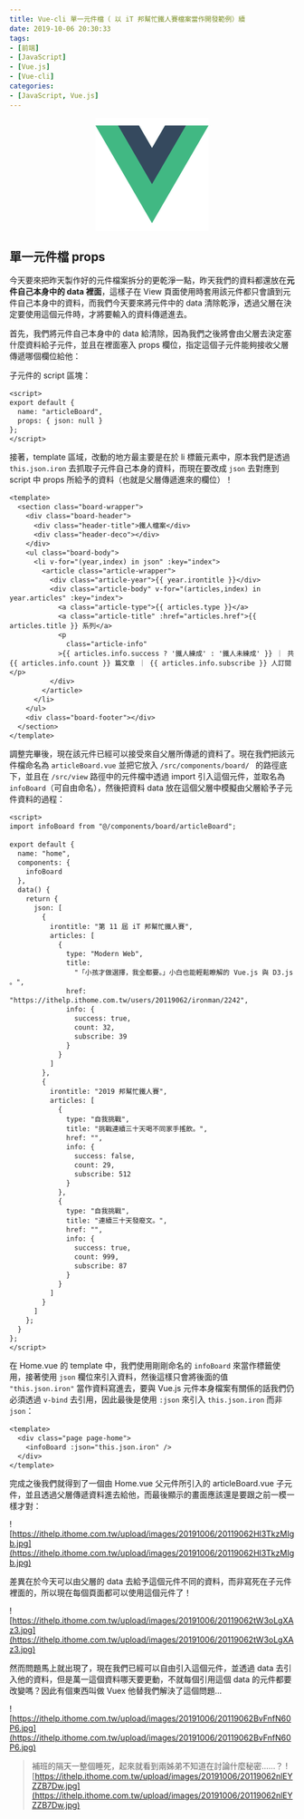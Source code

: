 ```yaml
---
title: Vue-cli 單一元件檔（ 以 iT 邦幫忙鐵人賽檔案當作開發範例）續
date: 2019-10-06 20:30:33
tags:
- [前端]
- [JavaScript]
- [Vue.js]
- [Vue-cli]
categories: 
- [JavaScript, Vue.js]
---
```


<div style="display:flex;justify-content:center;">
  <img style="object-fit:cover;" src='/images/vue-logo.png' width='200px' height='200px' />
</div>

## 單一元件檔 props
今天要來把昨天製作好的元件檔案拆分的更乾淨一點，昨天我們的資料都還放在**元件自己本身中的 data 裡面**，這樣子在 View 頁面使用時套用該元件都只會讀到元件自己本身中的資料，而我們今天要來將元件中的 data 清除乾淨，透過父層在決定要使用這個元件時，才將要輸入的資料傳遞進去。

<!--more-->

首先，我們將元件自己本身中的 data 給清除，因為我們之後將會由父層去決定塞什麼資料給子元件，並且在裡面塞入 props 欄位，指定這個子元件能夠接收父層傳遞哪個欄位給他：

子元件的 script 區塊：
```
<script>
export default {
  name: "articleBoard",
  props: { json: null }
};
</script>
```

接著，template 區域，改動的地方最主要是在於 li 標籤元素中，原本我們是透過 `this.json.iron` 去抓取子元件自己本身的資料，而現在要改成 `json` 去對應到 script 中 props 所給予的資料（也就是父層傳遞進來的欄位）！

```
<template>
  <section class="board-wrapper">
    <div class="board-header">
      <div class="header-title">鐵人檔案</div>
      <div class="header-deco"></div>
    </div>
    <ul class="board-body">
      <li v-for="(year,index) in json" :key="index">
        <article class="article-wrapper">
          <div class="article-year">{{ year.irontitle }}</div>
          <div class="article-body" v-for="(articles,index) in year.articles" :key="index">
            <a class="article-type">{{ articles.type }}</a>
            <a class="article-title" :href="articles.href">{{ articles.title }} 系列</a>
            <p
              class="article-info"
            >{{ articles.info.success ? '鐵人練成' : '鐵人未練成' }} ｜ 共 {{ articles.info.count }} 篇文章 ｜ {{ articles.info.subscribe }} 人訂閱</p>
          </div>
        </article>
      </li>
    </ul>
    <div class="board-footer"></div>
  </section>
</template>
```

調整完畢後，現在該元件已經可以接受來自父層所傳遞的資料了。現在我們把該元件檔命名為 `articleBoard.vue` 並把它放入 `/src/components/board/ ` 的路徑底下，並且在 `/src/view` 路徑中的元件檔中透過 import 引入這個元件，並取名為 `infoBoard`（可自由命名），然後把資料 data 放在這個父層中模擬由父層給予子元件資料的過程：

```
<script>
import infoBoard from "@/components/board/articleBoard";

export default {
  name: "home",
  components: {
    infoBoard
  },
  data() {
    return {
      json: [
        {
          irontitle: "第 11 屆 iT 邦幫忙鐵人賽",
          articles: [
            {
              type: "Modern Web",
              title:
                "「小孩才做選擇，我全都要。」小白也能輕鬆瞭解的 Vue.js 與 D3.js 。",
              href: "https://ithelp.ithome.com.tw/users/20119062/ironman/2242",
              info: {
                success: true,
                count: 32,
                subscribe: 39
              }
            }
          ]
        },
        {
          irontitle: "2019 邦幫忙鐵人賽",
          articles: [
            {
              type: "自我挑戰",
              title: "挑戰連續三十天喝不同家手搖飲。",
              href: "",
              info: {
                success: false,
                count: 29,
                subscribe: 512
              }
            },
            {
              type: "自我挑戰",
              title: "連續三十天發廢文。",
              href: "",
              info: {
                success: true,
                count: 999,
                subscribe: 87
              }
            }
          ]
        }
      ]
    };
  }
};
</script>
```

在 Home.vue 的 template 中，我們使用剛剛命名的 `infoBoard` 來當作標籤使用，接著使用 `json` 欄位來引入資料，然後這樣只會將後面的值 `"this.json.iron"` 當作資料寫進去，要與 Vue.js 元件本身檔案有關係的話我們仍必須透過 `v-bind` 去引用，因此最後是使用 `:json` 來引入 `this.json.iron` 而非 `json`：

```
<template>
  <div class="page page-home">
    <infoBoard :json="this.json.iron" />
  </div>
</template>
```

完成之後我們就得到了一個由 Home.vue 父元件所引入的 articleBoard.vue 子元件，並且透過父層傳遞資料進去給他，而最後顯示的畫面應該還是要跟之前一模一樣才對：

![https://ithelp.ithome.com.tw/upload/images/20191006/20119062Hl3TkzMIgb.jpg](https://ithelp.ithome.com.tw/upload/images/20191006/20119062Hl3TkzMIgb.jpg)

差異在於今天可以由父層的 data 去給予這個元件不同的資料，而非寫死在子元件裡面的，所以現在每個頁面都可以使用這個元件了！

![https://ithelp.ithome.com.tw/upload/images/20191006/20119062tW3oLgXAz3.jpg](https://ithelp.ithome.com.tw/upload/images/20191006/20119062tW3oLgXAz3.jpg)

然而問題馬上就出現了，現在我們已經可以自由引入這個元件，並透過 data 去引入他的資料，但是萬一這個資料哪天要更動，不就每個引用這個 data 的元件都要改變嗎？因此有個東西叫做 Vuex 他替我們解決了這個問題...

![https://ithelp.ithome.com.tw/upload/images/20191006/20119062BvFnfN60P6.jpg](https://ithelp.ithome.com.tw/upload/images/20191006/20119062BvFnfN60P6.jpg)

> 補班的隔天一整個睡死，起來就看到兩姊弟不知道在討論什麼秘密……？
> ![https://ithelp.ithome.com.tw/upload/images/20191006/20119062nlEYZZB7Dw.jpg](https://ithelp.ithome.com.tw/upload/images/20191006/20119062nlEYZZB7Dw.jpg)